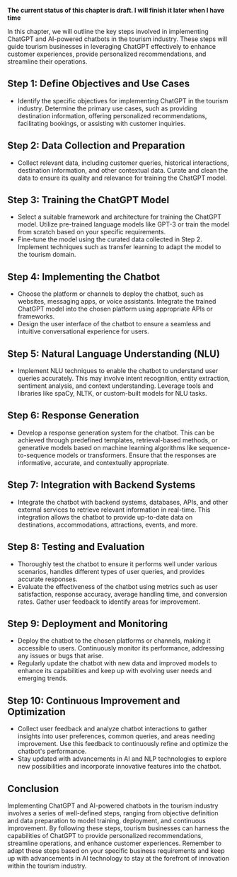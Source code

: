 **The current status of this chapter is draft. I will finish it later when I have time**

In this chapter, we will outline the key steps involved in implementing ChatGPT and AI-powered chatbots in the tourism industry. These steps will guide tourism businesses in leveraging ChatGPT effectively to enhance customer experiences, provide personalized recommendations, and streamline their operations.

Step 1: Define Objectives and Use Cases
---------------------------------------

* Identify the specific objectives for implementing ChatGPT in the tourism industry. Determine the primary use cases, such as providing destination information, offering personalized recommendations, facilitating bookings, or assisting with customer inquiries.

Step 2: Data Collection and Preparation
---------------------------------------

* Collect relevant data, including customer queries, historical interactions, destination information, and other contextual data. Curate and clean the data to ensure its quality and relevance for training the ChatGPT model.

Step 3: Training the ChatGPT Model
----------------------------------

* Select a suitable framework and architecture for training the ChatGPT model. Utilize pre-trained language models like GPT-3 or train the model from scratch based on your specific requirements.
* Fine-tune the model using the curated data collected in Step 2. Implement techniques such as transfer learning to adapt the model to the tourism domain.

Step 4: Implementing the Chatbot
--------------------------------

* Choose the platform or channels to deploy the chatbot, such as websites, messaging apps, or voice assistants. Integrate the trained ChatGPT model into the chosen platform using appropriate APIs or frameworks.
* Design the user interface of the chatbot to ensure a seamless and intuitive conversational experience for users.

Step 5: Natural Language Understanding (NLU)
--------------------------------------------

* Implement NLU techniques to enable the chatbot to understand user queries accurately. This may involve intent recognition, entity extraction, sentiment analysis, and context understanding. Leverage tools and libraries like spaCy, NLTK, or custom-built models for NLU tasks.

Step 6: Response Generation
---------------------------

* Develop a response generation system for the chatbot. This can be achieved through predefined templates, retrieval-based methods, or generative models based on machine learning algorithms like sequence-to-sequence models or transformers. Ensure that the responses are informative, accurate, and contextually appropriate.

Step 7: Integration with Backend Systems
----------------------------------------

* Integrate the chatbot with backend systems, databases, APIs, and other external services to retrieve relevant information in real-time. This integration allows the chatbot to provide up-to-date data on destinations, accommodations, attractions, events, and more.

Step 8: Testing and Evaluation
------------------------------

* Thoroughly test the chatbot to ensure it performs well under various scenarios, handles different types of user queries, and provides accurate responses.
* Evaluate the effectiveness of the chatbot using metrics such as user satisfaction, response accuracy, average handling time, and conversion rates. Gather user feedback to identify areas for improvement.

Step 9: Deployment and Monitoring
---------------------------------

* Deploy the chatbot to the chosen platforms or channels, making it accessible to users. Continuously monitor its performance, addressing any issues or bugs that arise.
* Regularly update the chatbot with new data and improved models to enhance its capabilities and keep up with evolving user needs and emerging trends.

Step 10: Continuous Improvement and Optimization
------------------------------------------------

* Collect user feedback and analyze chatbot interactions to gather insights into user preferences, common queries, and areas needing improvement. Use this feedback to continuously refine and optimize the chatbot's performance.
* Stay updated with advancements in AI and NLP technologies to explore new possibilities and incorporate innovative features into the chatbot.

Conclusion
----------

Implementing ChatGPT and AI-powered chatbots in the tourism industry involves a series of well-defined steps, ranging from objective definition and data preparation to model training, deployment, and continuous improvement. By following these steps, tourism businesses can harness the capabilities of ChatGPT to provide personalized recommendations, streamline operations, and enhance customer experiences. Remember to adapt these steps based on your specific business requirements and keep up with advancements in AI technology to stay at the forefront of innovation within the tourism industry.
